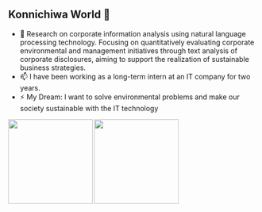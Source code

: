 ## Konnichiwa World 👋

<!--
**TaichiEto/TaichiEto** is a ✨ _special_ ✨ repository because its `README.md` (this file) appears on your GitHub profile.

Here are some ideas to get you started:

- 🔭 I’m currently working on ...
- 🌱 I’m currently learning ...
- 👯 I’m looking to collaborate on ...
- 🤔 I’m looking for help with ...
- 💬 Ask me about ...
- 📫 How to reach me: ...
- 😄 Pronouns: ...
- ⚡ Fun fact: ...
-->

- 🔭 Research on corporate information analysis using natural language processing technology. Focusing on quantitatively evaluating corporate environmental and management initiatives through text analysis of corporate disclosures, aiming to support the realization of sustainable business strategies.
- 📫 I have been working as a long-term intern at an IT company for two years.
- ⚡ My Dream: I want to solve environmental problems and make our society sustainable with the IT technology

<p>
  <a href="https://github.com/username">
    <img
      align="left"
      height="170px"
      src="https://github-readme-stats-taichietos-projects.vercel.app/api?username=TaichiEto&count_private=true&show_icons=true&theme=github_dark"
    />
  </a>
  <a href="https://github.com/username">
    <img
      align="left"
      height="170px"
      src="https://github-readme-stats-taichietos-projects.vercel.app/api/top-langs/?username=TaichiEto&layout=compact&theme=github_dark"
    />
  </a>
</p>
